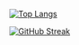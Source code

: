 [![Top Langs](https://github-readme-stats.vercel.app/api/top-langs/?username=rakaso598&layout=compact&theme=dark)](https://github.com/anuraghazra/github-readme-stats)

[![GitHub Streak](https://streak-stats.demolab.com/?user=rakaso598&theme=dark)](https://git.io/streak-stats)
